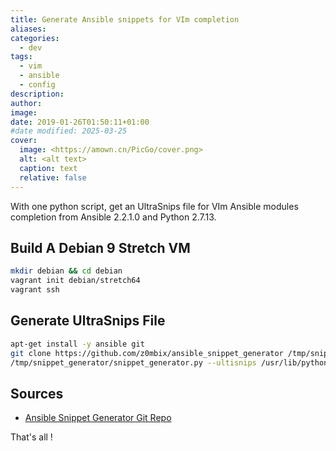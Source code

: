 ```yaml
---
title: Generate Ansible snippets for VIm completion
aliases: 
categories:
  - dev
tags:
  - vim
  - ansible
  - config
description: 
author: 
image: 
date: 2019-01-26T01:50:11+01:00
#date modified: 2025-03-25
cover:
  image: <https://amown.cn/PicGo/cover.png>
  alt: <alt text>
  caption: text
  relative: false
---
```


With one python script, get an UltraSnips file for VIm Ansible modules completion from Ansible 2.2.1.0 and Python 2.7.13.

## Build A Debian 9 Stretch VM ##

```sh
mkdir debian && cd debian
vagrant init debian/stretch64
vagrant ssh
```

## Generate UltraSnips File ##

```sh
apt-get install -y ansible git
git clone https://github.com/z0mbix/ansible_snippet_generator /tmp/snippet_generator
/tmp/snippet_generator/snippet_generator.py --ultisnips /usr/lib/python2.7/dist-packages/ansible/modules > /vagrant/ansible.snippets
```

## Sources ##

* [Ansible Snippet Generator Git Repo](https://github.com/z0mbix/ansible_snippet_generator)

That's all !


